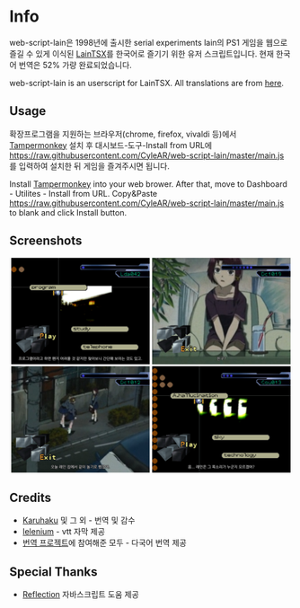 # Info
web-script-lain은 1998년에 출시한 serial experiments lain의 PS1 게임을 웹으로 즐길 수 있게 이식된 [LainTSX](https://github.com/ad044/lainTSX)를 한국어로 즐기기 위한 유저 스크립트입니다.
현재 한국어 번역은 52% 가량 완료되었습니다.

web-script-lain is an userscript for LainTSX. All translations are from [here](https://crowdin.com/project/lain-psx).

## Usage
확장프로그램을 지원하는 브라우저(chrome, firefox, vivaldi 등)에서 [Tampermonkey](https://www.tampermonkey.net) 설치 후 대시보드-도구-Install from URL에 https://raw.githubusercontent.com/CyleAR/web-script-lain/master/main.js 를 입력하여 설치한 뒤 게임을 즐겨주시면 됩니다.

Install [Tampermonkey](https://www.tampermonkey.net) into your web brower. After that, move to Dashboard - Utilites - Install from URL.
Copy&Paste https://raw.githubusercontent.com/CyleAR/web-script-lain/master/main.js to blank and click Install button.

## Screenshots
<p align="center">
  <img src="Screenshots/1.png" width="49%">
  <img src="Screenshots/3.png" width="49%">
  <img src="Screenshots/4.png" width="49%">
  <img src="Screenshots/2.png" width="49%">
</p>

## Credits
* [Karuhaku](https://twitter.com/karuhaku) 및 그 외 - 번역 및 감수
* [lelenium](https://github.com/lelenium) - vtt 자막 제공
* [번역 프로젝트](https://crowdin.com/project/lain-psx)에 참여해준 모두 - 다국어 번역 제공

## Special Thanks
* [Reflection](https://github.com/reflection1921) 자바스크립트 도움 제공
